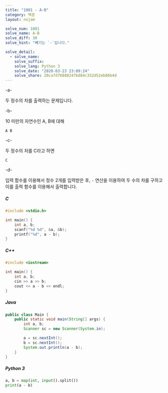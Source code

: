 ```yaml
---
title: "1001 - A-B"
category: 백준
layout: nojam

solve_num: 1001
solve_name: A-B
solve_diff: 30
solve_hint: "빼기는 `-`입니다."

solve_detail:
  - solve_name:
    solve_suffix:
    solve_lang: Python 3
    solve_date: "2020-03-23 23:09:24"
    solve_share: 20ca7d76888247bd84c352d52eb86b4d
---
```


-a-

두 정수의 차를 출력하는 문제입니다.

-b-

10 미만의 자연수인 A, B에 대해

```
A B
```

-c-

두 정수의 차를 C라고 하면

```
C
```

-d-

입력 함수를 이용해서 정수 2개를 입력받은 후, `-` 연산을 이용하여 두 수의 차를 구하고 이를 출력 함수를 이용해서 출력합니다.

##### C

```c
#include <stdio.h>

int main() {
    int a, b;
    scanf("%d %d", &a, &b);
    printf("%d", a - b);
}
```

##### C++

```cpp
#include <iostream>

int main() {
    int a, b;
    cin >> a >> b;
    cout << a - b << endl;
}
```

##### Java

```java
public class Main {
    public static void main(String[] args) {
        int a, b;
        Scanner sc = new Scanner(System.in);

        a = sc.nextInt();
        b = sc.nextInt();
        System.out.println(a - b);
    }
}
```

##### Python 3

```python
a, b = map(int, input().split())
print(a - b)
```
